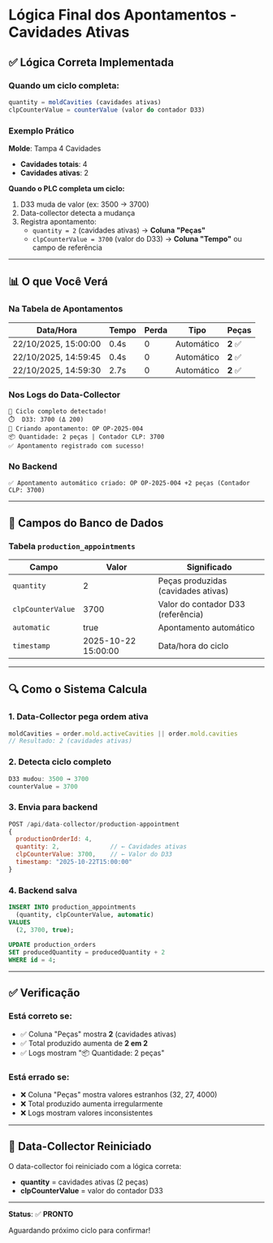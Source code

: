 # Lógica Final dos Apontamentos - Cavidades Ativas

## ✅ Lógica Correta Implementada

### Quando um ciclo completa:

```typescript
quantity = moldCavities (cavidades ativas)
clpCounterValue = counterValue (valor do contador D33)
```

### Exemplo Prático

**Molde**: Tampa 4 Cavidades
- **Cavidades totais**: 4
- **Cavidades ativas**: 2

**Quando o PLC completa um ciclo:**
1. D33 muda de valor (ex: 3500 → 3700)
2. Data-collector detecta a mudança
3. Registra apontamento:
   - `quantity = 2` (cavidades ativas) → **Coluna "Peças"**
   - `clpCounterValue = 3700` (valor do D33) → **Coluna "Tempo"** ou campo de referência

---

## 📊 O que Você Verá

### Na Tabela de Apontamentos

| Data/Hora | Tempo | Perda | Tipo | **Peças** |
|-----------|-------|-------|------|-----------|
| 22/10/2025, 15:00:00 | 0.4s | 0 | Automático | **2** ✅ |
| 22/10/2025, 14:59:45 | 0.4s | 0 | Automático | **2** ✅ |
| 22/10/2025, 14:59:30 | 2.7s | 0 | Automático | **2** ✅ |

### Nos Logs do Data-Collector

```
🔄 Ciclo completo detectado!
⏱️  D33: 3700 (Δ 200)
🎯 Criando apontamento: OP OP-2025-004
📦 Quantidade: 2 peças | Contador CLP: 3700
✅ Apontamento registrado com sucesso!
```

### No Backend

```
✅ Apontamento automático criado: OP OP-2025-004 +2 peças (Contador CLP: 3700)
```

---

## 🎯 Campos do Banco de Dados

### Tabela `production_appointments`

| Campo | Valor | Significado |
|-------|-------|-------------|
| `quantity` | 2 | Peças produzidas (cavidades ativas) |
| `clpCounterValue` | 3700 | Valor do contador D33 (referência) |
| `automatic` | true | Apontamento automático |
| `timestamp` | 2025-10-22 15:00:00 | Data/hora do ciclo |

---

## 🔍 Como o Sistema Calcula

### 1. Data-Collector pega ordem ativa
```javascript
moldCavities = order.mold.activeCavities || order.mold.cavities
// Resultado: 2 (cavidades ativas)
```

### 2. Detecta ciclo completo
```javascript
D33 mudou: 3500 → 3700
counterValue = 3700
```

### 3. Envia para backend
```javascript
POST /api/data-collector/production-appointment
{
  productionOrderId: 4,
  quantity: 2,              // ← Cavidades ativas
  clpCounterValue: 3700,    // ← Valor do D33
  timestamp: "2025-10-22T15:00:00"
}
```

### 4. Backend salva
```sql
INSERT INTO production_appointments 
  (quantity, clpCounterValue, automatic)
VALUES 
  (2, 3700, true);
  
UPDATE production_orders 
SET producedQuantity = producedQuantity + 2
WHERE id = 4;
```

---

## ✅ Verificação

### Está correto se:
- ✅ Coluna "Peças" mostra **2** (cavidades ativas)
- ✅ Total produzido aumenta de **2 em 2**
- ✅ Logs mostram "📦 Quantidade: 2 peças"

### Está errado se:
- ❌ Coluna "Peças" mostra valores estranhos (32, 27, 4000)
- ❌ Total produzido aumenta irregularmente
- ❌ Logs mostram valores inconsistentes

---

## 🔧 Data-Collector Reiniciado

O data-collector foi reiniciado com a lógica correta:
- **quantity** = cavidades ativas (2 peças)
- **clpCounterValue** = valor do contador D33

---

**Status**: ✅ **PRONTO**

Aguardando próximo ciclo para confirmar!

